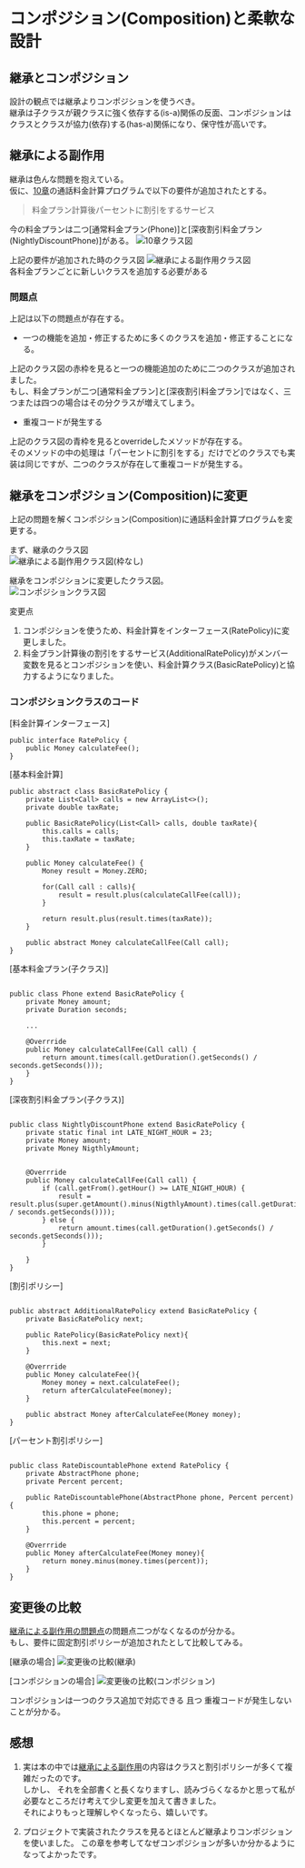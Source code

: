 # コンポジション(Composition)と柔軟な設計

## 継承とコンポジション

設計の観点では継承よりコンポジションを使うべき。  
継承は子クラスが親クラスに強く依存する(is-a)関係の反面、コンポジションはクラスとクラスが協力(依存)する(has-a)関係になり、保守性が高いです。

## 継承による副作用

継承は色んな問題を抱えている。  
仮に、[10章](https://github.com/bittap/study/tree/main/src/main/java/com/my/study/object/chapter10)の通話料金計算プログラムで以下の要件が追加されたとする。

> 料金プラン計算後パーセントに割引をするサービス

今の料金プランは二つ[通常料金プラン(Phone)]と[深夜割引料金プラン(NightlyDiscountPhone)]がある。
![10章クラス図](10章クラス図.PNG)

上記の要件が追加された時のクラス図
![継承による副作用クラス図](継承による副作用クラス図.PNG)   
各料金プランごとに新しいクラスを追加する必要がある

### 問題点
上記は以下の問題点が存在する。
+ 一つの機能を追加・修正するために多くのクラスを追加・修正することになる。  

上記のクラス図の赤枠を見ると一つの機能追加のために二つのクラスが追加されました。  
もし、料金プランが二つ[通常料金プラン]と[深夜割引料金プラン]ではなく、三つまたは四つの場合はその分クラスが増えてしまう。

+ 重複コードが発生する

上記のクラス図の青枠を見るとoverrideしたメソッドが存在する。  
そのメソッドの中の処理は「パーセントに割引をする」だけでどのクラスでも実装は同じですが、二つのクラスが存在して重複コードが発生する。

## 継承をコンポジション(Composition)に変更

上記の問題を解くコンポジション(Composition)に通話料金計算プログラムを変更する。  

まず、継承のクラス図  
![継承による副作用クラス図(枠なし)](継承による副作用クラス図(枠なし).PNG)

継承をコンポジションに変更したクラス図。  
![コンポジションクラス図](コンポジションクラス図.PNG)

変更点
1. コンポジションを使うため、料金計算をインターフェース(RatePolicy)に変更しました。
2. 料金プラン計算後の割引をするサービス(AdditionalRatePolicy)がメンバー変数を見るとコンポジションを使い、料金計算クラス(BasicRatePolicy)と協力するようになりました。

### コンポジションクラスのコード

[料金計算インターフェース]

```
public interface RatePolicy {
	public Money calculateFee();
}
```

[基本料金計算]

```
public abstract class BasicRatePolicy {
	private List<Call> calls = new ArrayList<>();
	private double taxRate;

	public BasicRatePolicy(List<Call> calls, double taxRate){
		this.calls = calls;
		this.taxRate = taxRate;
	}

	public Money calculateFee() {
		Money result = Money.ZERO;
		
		for(Call call : calls){
			result = result.plus(calculateCallFee(call));
		}
		
		return result.plus(result.times(taxRate));
	}
	
	public abstract Money calculateCallFee(Call call);
}
```

[基本料金プラン(子クラス)]

```

public class Phone extend BasicRatePolicy {
	private Money amount;
	private Duration seconds;
	
	...
	
	@Overrride
	public Money calculateCallFee(Call call) {
		return amount.times(call.getDuration().getSeconds() / seconds.getSeconds()));
	}
}

```

[深夜割引料金プラン(子クラス)]

```

public class NightlyDiscountPhone extend BasicRatePolicy {
	private static final int LATE_NIGHT_HOUR = 23;
	private Money amount;
	private Money NigthlyAmount;
	

	@Overrride
	public Money calculateCallFee(Call call) {
		if (call.getFrom().getHour() >= LATE_NIGHT_HOUR) {
			result = result.plus(super.getAmount().minus(NigthlyAmount).times(call.getDuration().getSeconds() / seconds.getSeconds())));
		} else {
			return amount.times(call.getDuration().getSeconds() / seconds.getSeconds()));
		}
		
	}
}

```

[割引ポリシー]

```

public abstract AdditionalRatePolicy extend BasicRatePolicy {
	private BasicRatePolicy next;
	
	public RatePolicy(BasicRatePolicy next){
		this.next = next;
	}
	
	@Overrride
	public Money calculateFee(){
		Money money = next.calculateFee();
		return afterCalculateFee(money);
	}
	
	public abstract Money afterCalculateFee(Money money);
}
```

[パーセント割引ポリシー]

```

public class RateDiscountablePhone extend RatePolicy {
	private AbstractPhone phone;
	private Percent percent;
	
	public RateDiscountablePhone(AbstractPhone phone, Percent percent){
		this.phone = phone;
		this.percent = percent;
	}
	
	@Overrride
	public Money afterCalculateFee(Money money){
		return money.minus(money.times(percent));
	}
}
```


## 変更後の比較

[継承による副作用の問題点](https://github.com/bittap/study/tree/main/src/main/java/com/my/study/object/chapter11#%E5%95%8F%E9%A1%8C%E7%82%B9)の問題点二つがなくなるのが分かる。  
もし、要件に固定割引ポリシーが追加されたとして比較してみる。

[継承の場合]
![変更後の比較(継承)](変更後の比較(継承).PNG)

[コンポジションの場合]
![変更後の比較(コンポジション)](変更後の比較(コンポジション).PNG)

コンポジションは一つのクラス追加で対応できる
 且つ 重複コードが発生しないことが分かる。


## 感想

1. 実は本の中では[継承による副作用](https://github.com/bittap/study/tree/main/src/main/java/com/my/study/object/chapter11#%E7%B6%99%E6%89%BF%E3%81%AB%E3%82%88%E3%82%8B%E5%89%AF%E4%BD%9C%E7%94%A8)の内容はクラスと割引ポリシーが多くて複雑だったのです。  
しかし、 それを全部書くと長くなりますし、読みづらくなるかと思って私が必要なところだけ考えて少し変更を加えて書きました。  
それによりもっと理解しやくなったら、嬉しいです。  

2. プロジェクトで実装されたクラスを見るとほとんど継承よりコンポジションを使いました。
この章を参考してなぜコンポジションが多いか分かるようになってよかったです。
